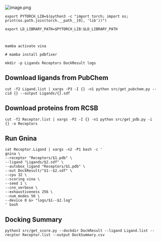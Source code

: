 ![image.png](https://s2.loli.net/2025/08/08/xNeEp3z1UXPqVGk.png)

```
export PYTORCH_LIB=$(python3 -c "import torch; import os; print(os.path.join(torch.__path__[0], 'lib'))")

export LD_LIBRARY_PATH=$PYTORCH_LIB:$LD_LIBRARY_PATH

  

mamba activate vina

# mamba install pdbfixer

mkdir -p Ligands Receptors DockResult logs

```

## Download ligands from PubChem
```shell
cut -f2 Ligand.list | xargs -P3 -I {} -n1 python src/get_pubchem.py --cid {} --output Ligands/{}.sdf
```


## Download proteins from RCSB
```shell
cut -f2 Receptor.list | xargs -P2 -I {} -n1 python src/get_pdb.py -i {} -o Receptors
```

## Run Gnina
```shell
cat Receptor.Ligand | xargs -n2 -P1 bash -c '
gnina \
--receptor "Receptors/$1.pdb" \
--ligand "Ligands/$2.sdf" \
--autobox_ligand "Receptors/$1.pdb" \
--out DockResult/"$1--$2.sdf" \
--cpu 32 \
--scoring vina \
--seed 1 \
--cnn_verbose \
--exhaustiveness 256 \
--num_modes 50 \
--device 0 &> "logs/$1--$2.log"
' bash
```
## Docking Summary
```shell
python3 src/get_score.py --dockdir DockResult --ligand Ligand.list --recptor Receptor.list --output DockSummary.csv
```
